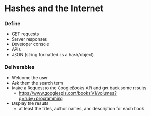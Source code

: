 # Hashes and the Internet

### Define

* GET requests
* Server responses
* Developer console
* APIs
* JSON (string formatted as a hash/object)

### Deliverables

* Welcome the user
* Ask them the search term
* Make a Request to the GoogleBooks API and get back some results
  * https://www.googleapis.com/books/v1/volumes?q=ruby+programming
* Display the results
  * at least the titles, author names, and description for each book
